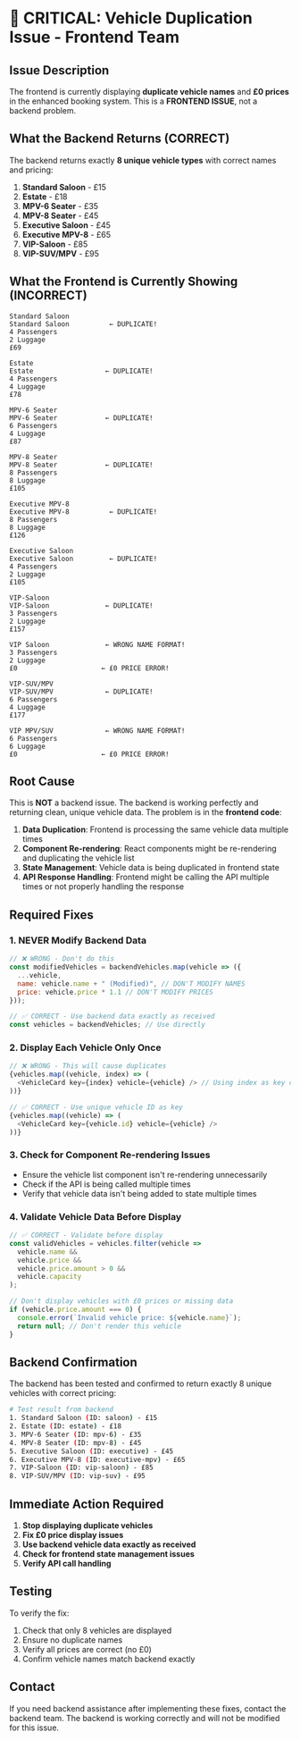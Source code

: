 # 🚨 CRITICAL: Vehicle Duplication Issue - Frontend Team

## Issue Description

The frontend is currently displaying **duplicate vehicle names** and **£0 prices** in the enhanced booking system. This is a **FRONTEND ISSUE**, not a backend problem.

## What the Backend Returns (CORRECT)

The backend returns exactly **8 unique vehicle types** with correct names and pricing:

1. **Standard Saloon** - £15
2. **Estate** - £18  
3. **MPV-6 Seater** - £35
4. **MPV-8 Seater** - £45
5. **Executive Saloon** - £45
6. **Executive MPV-8** - £65
7. **VIP-Saloon** - £85
8. **VIP-SUV/MPV** - £95

## What the Frontend is Currently Showing (INCORRECT)

```
Standard Saloon
Standard Saloon          ← DUPLICATE!
4 Passengers
2 Luggage
£69

Estate
Estate                  ← DUPLICATE!
4 Passengers
4 Luggage
£78

MPV-6 Seater
MPV-6 Seater            ← DUPLICATE!
6 Passengers
4 Luggage
£87

MPV-8 Seater
MPV-8 Seater            ← DUPLICATE!
8 Passengers
8 Luggage
£105

Executive MPV-8
Executive MPV-8          ← DUPLICATE!
8 Passengers
8 Luggage
£126

Executive Saloon
Executive Saloon         ← DUPLICATE!
4 Passengers
2 Luggage
£105

VIP-Saloon
VIP-Saloon              ← DUPLICATE!
3 Passengers
2 Luggage
£157

VIP Saloon              ← WRONG NAME FORMAT!
3 Passengers
2 Luggage
£0                     ← £0 PRICE ERROR!

VIP-SUV/MPV
VIP-SUV/MPV             ← DUPLICATE!
6 Passengers
4 Luggage
£177

VIP MPV/SUV             ← WRONG NAME FORMAT!
6 Passengers
6 Luggage
£0                     ← £0 PRICE ERROR!
```

## Root Cause

This is **NOT** a backend issue. The backend is working perfectly and returning clean, unique vehicle data. The problem is in the **frontend code**:

1. **Data Duplication**: Frontend is processing the same vehicle data multiple times
2. **Component Re-rendering**: React components might be re-rendering and duplicating the vehicle list
3. **State Management**: Vehicle data is being duplicated in frontend state
4. **API Response Handling**: Frontend might be calling the API multiple times or not properly handling the response

## Required Fixes

### 1. **NEVER Modify Backend Data**
```javascript
// ❌ WRONG - Don't do this
const modifiedVehicles = backendVehicles.map(vehicle => ({
  ...vehicle,
  name: vehicle.name + " (Modified)", // DON'T MODIFY NAMES
  price: vehicle.price * 1.1 // DON'T MODIFY PRICES
}));

// ✅ CORRECT - Use backend data exactly as received
const vehicles = backendVehicles; // Use directly
```

### 2. **Display Each Vehicle Only Once**
```javascript
// ❌ WRONG - This will cause duplicates
{vehicles.map((vehicle, index) => (
  <VehicleCard key={index} vehicle={vehicle} /> // Using index as key can cause issues
))}

// ✅ CORRECT - Use unique vehicle ID as key
{vehicles.map((vehicle) => (
  <VehicleCard key={vehicle.id} vehicle={vehicle} />
))}
```

### 3. **Check for Component Re-rendering Issues**
- Ensure the vehicle list component isn't re-rendering unnecessarily
- Check if the API is being called multiple times
- Verify that vehicle data isn't being added to state multiple times

### 4. **Validate Vehicle Data Before Display**
```javascript
// ✅ CORRECT - Validate before display
const validVehicles = vehicles.filter(vehicle => 
  vehicle.name && 
  vehicle.price && 
  vehicle.price.amount > 0 && 
  vehicle.capacity
);

// Don't display vehicles with £0 prices or missing data
if (vehicle.price.amount === 0) {
  console.error(`Invalid vehicle price: ${vehicle.name}`);
  return null; // Don't render this vehicle
}
```

## Backend Confirmation

The backend has been tested and confirmed to return exactly 8 unique vehicles with correct pricing:

```bash
# Test result from backend
1. Standard Saloon (ID: saloon) - £15
2. Estate (ID: estate) - £18  
3. MPV-6 Seater (ID: mpv-6) - £35
4. MPV-8 Seater (ID: mpv-8) - £45
5. Executive Saloon (ID: executive) - £45
6. Executive MPV-8 (ID: executive-mpv) - £65
7. VIP-Saloon (ID: vip-saloon) - £85
8. VIP-SUV/MPV (ID: vip-suv) - £95
```

## Immediate Action Required

1. **Stop displaying duplicate vehicles**
2. **Fix £0 price display issues**
3. **Use backend vehicle data exactly as received**
4. **Check for frontend state management issues**
5. **Verify API call handling**

## Testing

To verify the fix:
1. Check that only 8 vehicles are displayed
2. Ensure no duplicate names
3. Verify all prices are correct (no £0)
4. Confirm vehicle names match backend exactly

## Contact

If you need backend assistance after implementing these fixes, contact the backend team. The backend is working correctly and will not be modified for this issue. 